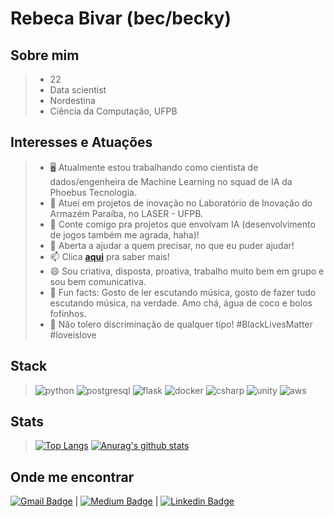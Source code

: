 
# Rebeca Bivar (bec/becky)
## Sobre mim

> * 22
> * Data scientist 
> * Nordestina
> * Ciência da Computação, UFPB

## Interesses e Atuações

> - :desktop_computer: Atualmente estou trabalhando como cientista de dados/engenheira de Machine Learning no squad de IA da Phoebus Tecnologia.
> - 🌱 Atuei em projetos de inovação no Laboratório de Inovação do Armazém Paraíba, no LASER - UFPB.
> - 👯 Conte comigo pra projetos que envolvam IA (desenvolvimento de jogos também me agrada, haha)!
> - 💬 Aberta a ajudar a quem precisar, no que eu puder ajudar!
> - 📫 Clica [**aqui**](https://bivar.github.io/about.html) pra saber mais!
> - 😄 Sou criativa, disposta, proativa, trabalho muito bem em grupo e sou bem comunicativa.
> - :clown_face: Fun facts: Gosto de ler escutando música, gosto de fazer tudo escutando música, na verdade. Amo chá, água de coco e bolos fofinhos. 
> - :no_good: Não tolero discriminação de qualquer tipo! #BlackLivesMatter #loveislove 

## Stack

>![python](https://img.shields.io/badge/Python-14354C?style=for-the-badge&logo=python&logoColor=white)
> ![postgresql](https://img.shields.io/badge/PostgreSQL-316192?style=for-the-badge&logo=postgresql&logoColor=white)
> ![flask](https://img.shields.io/badge/Flask-000000?style=for-the-badge&logo=flask&logoColor=white)
> ![docker](https://img.shields.io/badge/Docker-2496ED?style=for-the-badge&logo=Docker&logoColor=white) 
> ![csharp](https://img.shields.io/badge/C%23-239120?style=for-the-badge&logo=c-sharp&logoColor=white)
> ![unity](https://img.shields.io/badge/Unity-100000?style=for-the-badge&logo=unity&logoColor=white)
> ![aws](https://img.shields.io/badge/Amazon_AWS-232F3E?style=for-the-badge&logo=amazon-aws&logoColor=white)


## Stats

> [![Top Langs](https://github-readme-stats.vercel.app/api/top-langs/?username=bivar&exclude_repo=portfolio-tcb,bivar.github.io&show_icons=true&hide=html,teX&theme=dracula)](https://github.com/anuraghazra/github-readme-stats) [![Anurag's github stats](https://github-readme-stats.vercel.app/api?username=bivar&show_icons=true&theme=dracula)](https://github.com/anuraghazra/github-readme-stats) 

## Onde me encontrar

[![Gmail Badge](https://img.shields.io/badge/-andradebivar@gmail.com-c14438?style=flat-square&logo=Gmail&logoColor=white&link=mailto:andradebivar@gmail.com)](mailto:andradebivar@gmail.com) | [![Medium Badge](https://img.shields.io/badge/-rbvrr-black?style=flat-square&logo=Medium&logoColor=white&link=https://medium.com/@rbvrr)](https://medium.com/@rbvrr) | [![Linkedin Badge](https://img.shields.io/badge/-RebecaBivar-blue?style=flat-square&logo=Linkedin&logoColor=white&link=https://www.linkedin.com/in/rebecabivar)](https://www.linkedin.com/in/rebecabivar)

